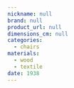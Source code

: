 ```yaml
---
nickname: null
brand: null
product_url: null
dimensions_cm: null
categories:
  - chairs
materials:
  - wood
  - textile
date: 1938
---
```


